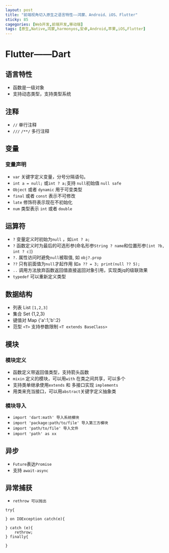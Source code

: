 ```yaml
---
layout: post
title: "前端视角切入原生之语言特性——鸿蒙、Android、iOS、Flutter"
sticky: 85
cagegories: [Web开发,前端开发,移动端]
tags: [原生,Native,鸿蒙,harmonyos,安卓,Android,苹果,iOS,Flutter]
---
```




# Flutter——Dart

## 语言特性

- 函数是一级对象
- 支持动态类型，支持类型系统

## 注释

- `//` 单行注释
- `///`  `/**/`  多行注释

## 变量

### 变量声明

- `var` 关键字定义变量，分号分隔语句。
- `int a = null;` 或`int ? a;`支持 `null`初始值 `null safe`
- `Object` 或者 `dynamic`  用于可变类型
- `final` 或者 `const` 表示不可修改
- `late` 修饰符表示现在不初始化
- `num` 类型表示 `int` 或者 `double`



## 运算符

- `?`  变量定义时初始为`null` ，如`int ? a;`
- `?` 函数定义时为最后的可选形参(命名形参`String ? name`和位置形参`[int ?b, int ? c]`)
- `?.` 属性访问时避免`null`被取值, 如 `obj?.prop`
- `??` 只有前面值为`null`才起作用 如`a ?? = 3; print(null ?? 5);`
- `..` 调用方法放弃函数返回值直接返回对象引用，实现类jq的级联效果
- `typedef` 可以重新定义类型



## 数据结构

- 列表 List `[1,2,3]`
- 集合 Set {1,2,3}
- 键值对 Map {'a':1,'b':2}
- 范型 `<T>` 支持参数限制 `<T extends BaseClass>`



## 模块

### 模块定义

- 函数定义带返回值类型，支持箭头函数
- `mixin` 定义的模块，可以用`with` 在类之间共享，可以多个
- 支持类单继承使用`extends` 和 多接口实现 `implements`
- 用类来充当接口，可以用`abstract`关键字定义抽象类

### 模块导入

- `import 'dart:math' 导入系统模块`
- `import 'package:path/to/file' 导入第三方模块`
- `import 'path/to/file' 导入文件`
- `import 'path' as xx`



## 异步

- `Future`表达`Promise`
- 支持 `await-async`



## 异常捕获

- `rethrow 可以抛出`

```
try{

} on IOException catch(e){

} catch (e){
	rethrow;
} finally{

}
```

